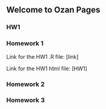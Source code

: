 ## Welcome to Ozan Pages


### HW1
### Homework 1
Link for the HW1 .R file:
[link]

Link for the HW1 html file: 
[HW1]
### Homework 2
### Homework 3




